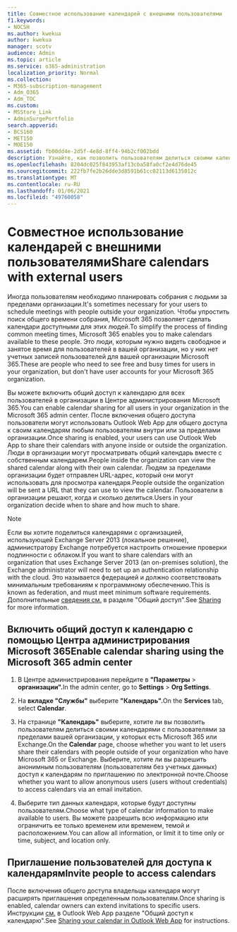 ```yaml
---
title: Совместное использование календарей с внешними пользователями
f1.keywords:
- NOCSH
ms.author: kwekua
author: kwekua
manager: scotv
audience: Admin
ms.topic: article
ms.service: o365-administration
localization_priority: Normal
ms.collection:
- M365-subscription-management
- Adm_O365
- Adm_TOC
ms.custom:
- MSStore_Link
- AdminSurgePortfolio
search.appverid:
- BCS160
- MET150
- MOE150
ms.assetid: fb00dd4e-2d5f-4e8d-8ff4-94b2cf002bdd
description: Узнайте, как позволить пользователям делиться своими календарями с внешними пользователями для собраний и встреч.
ms.openlocfilehash: 8204dc025f843953af13cba58fa0cf2e4d76de45
ms.sourcegitcommit: 222fb7fe2b26dde3d8591b61cc02113d6135012c
ms.translationtype: MT
ms.contentlocale: ru-RU
ms.lasthandoff: 01/06/2021
ms.locfileid: "49760058"
---
```

# <a name="share-calendars-with-external-users"></a><span data-ttu-id="28279-103">Совместное использование календарей с внешними пользователями</span><span class="sxs-lookup"><span data-stu-id="28279-103">Share calendars with external users</span></span>

<span data-ttu-id="28279-104">Иногда пользователям необходимо планировать собрания с людьми за пределами организации.</span><span class="sxs-lookup"><span data-stu-id="28279-104">It's sometimes necessary for your users to schedule meetings with people outside your organization.</span></span> <span data-ttu-id="28279-105">Чтобы упростить поиск общего времени собрания, Microsoft 365 позволяет сделать календари доступными для этих людей.</span><span class="sxs-lookup"><span data-stu-id="28279-105">To simplify the process of finding common meeting times, Microsoft 365 enables you to make calendars available to these people.</span></span> <span data-ttu-id="28279-106">Это люди, которым нужно видеть свободное и занятое время для пользователей в вашей организации, но у них нет учетных записей пользователей для вашей организации Microsoft 365.</span><span class="sxs-lookup"><span data-stu-id="28279-106">These are people who need to see free and busy times for users in your organization, but don't have user accounts for your Microsoft 365 organization.</span></span>

<span data-ttu-id="28279-107">Вы можете включить общий доступ к календарю для всех пользователей в организации в Центре администрирования Microsoft 365.</span><span class="sxs-lookup"><span data-stu-id="28279-107">You can enable calendar sharing for all users in your organization in the Microsoft 365 admin center.</span></span> <span data-ttu-id="28279-108">После включения общего доступа пользователи могут использовать Outlook Web App для общего доступа к своим календарям любым пользователям внутри или за пределами организации.</span><span class="sxs-lookup"><span data-stu-id="28279-108">Once sharing is enabled, your users can use Outlook Web App to share their calendars with anyone inside or outside the organization.</span></span> <span data-ttu-id="28279-109">Люди в организации могут просматривать общий календарь вместе с собственным календарем.</span><span class="sxs-lookup"><span data-stu-id="28279-109">People inside the organization can view the shared calendar along with their own calendar.</span></span> <span data-ttu-id="28279-110">Людям за пределами организации будет отправлен URL-адрес, который они могут использовать для просмотра календаря.</span><span class="sxs-lookup"><span data-stu-id="28279-110">People outside the organization will be sent a URL that they can use to view the calendar.</span></span> <span data-ttu-id="28279-111">Пользователи в организации решают, когда и сколько делиться.</span><span class="sxs-lookup"><span data-stu-id="28279-111">Users in your organization decide when to share and how much to share.</span></span>

> [!NOTE]
> <span data-ttu-id="28279-112">Если вы хотите поделиться календарями с организацией, использующей Exchange Server 2013 (локальное решение), администратору Exchange потребуется настроить отношение проверки подлинности с облаком.</span><span class="sxs-lookup"><span data-stu-id="28279-112">If you want to share calendars with an organization that uses Exchange Server 2013 (an on-premises solution), the Exchange administrator will need to set up an authentication relationship with the cloud.</span></span> <span data-ttu-id="28279-113">Это называется федерацией и должно соответствовать минимальным требованиям к программному обеспечению.</span><span class="sxs-lookup"><span data-stu-id="28279-113">This is known as federation, and must meet minimum software requirements.</span></span> <span data-ttu-id="28279-114">Дополнительные [сведения см.](https://technet.microsoft.com/library/dd638083%28v=exchg.150%29.aspx) в разделе "Общий доступ".</span><span class="sxs-lookup"><span data-stu-id="28279-114">See [Sharing](https://technet.microsoft.com/library/dd638083%28v=exchg.150%29.aspx) for more information.</span></span>
  
## <a name="enable-calendar-sharing-using-the-microsoft-365-admin-center"></a><span data-ttu-id="28279-115">Включить общий доступ к календарю с помощью Центра администрирования Microsoft 365</span><span class="sxs-lookup"><span data-stu-id="28279-115">Enable calendar sharing using the Microsoft 365 admin center</span></span>

1. <span data-ttu-id="28279-116">В Центре администрирования перейдите в **"Параметры** \> **организации".**</span><span class="sxs-lookup"><span data-stu-id="28279-116">In the admin center, go to **Settings** \> **Org Settings**.</span></span>

2. <span data-ttu-id="28279-117">На **вкладке "Службы"** выберите **"Календарь".**</span><span class="sxs-lookup"><span data-stu-id="28279-117">On the **Services** tab, select **Calendar**.</span></span>
  
3. <span data-ttu-id="28279-118">На странице **"Календарь"** выберите, хотите ли вы позволить пользователям делиться своими календарями с пользователями за пределами вашей организации, у которых есть Microsoft 365 или Exchange.</span><span class="sxs-lookup"><span data-stu-id="28279-118">On the **Calendar** page, choose whether you want to let users share their calendars with people outside of your organization who have Microsoft 365 or Exchange.</span></span> <span data-ttu-id="28279-119">Выберите, хотите ли вы разрешить анонимным пользователям (пользователям без учетных данных) доступ к календарям по приглашению по электронной почте.</span><span class="sxs-lookup"><span data-stu-id="28279-119">Choose whether you want to allow anonymous users (users without credentials) to access calendars via an email invitation.</span></span>

4. <span data-ttu-id="28279-120">Выберите тип данных календаря, которые будут доступны пользователям.</span><span class="sxs-lookup"><span data-stu-id="28279-120">Choose what type of calendar information to make available to users.</span></span> <span data-ttu-id="28279-121">Вы можете разрешить всю информацию или ограничить ее только временем или временем, темой и расположением.</span><span class="sxs-lookup"><span data-stu-id="28279-121">You can allow all information, or limit it to time only or time, subject, and location only.</span></span>

## <a name="invite-people-to-access-calendars"></a><span data-ttu-id="28279-122">Приглашение пользователей для доступа к календарям</span><span class="sxs-lookup"><span data-stu-id="28279-122">Invite people to access calendars</span></span>

<span data-ttu-id="28279-123">После включения общего доступа владельцы календаря могут расширять приглашения определенным пользователям.</span><span class="sxs-lookup"><span data-stu-id="28279-123">Once sharing is enabled, calendar owners can extend invitations to specific users.</span></span> <span data-ttu-id="28279-124">Инструкции [см.](https://support.microsoft.com/office/7ecef8ae-139c-40d9-bae2-a23977ee58d5) в Outlook Web App разделе "Общий доступ к календарю".</span><span class="sxs-lookup"><span data-stu-id="28279-124">See [Sharing your calendar in Outlook Web App](https://support.microsoft.com/office/7ecef8ae-139c-40d9-bae2-a23977ee58d5) for instructions.</span></span>